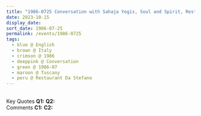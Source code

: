 ```yaml
---
title: "1986-0725 Conversation with Sahaja Yogis, Soul and Spirit, Restaurant Da Stefano, outside Volterra, Tuscany, Italy"
date: 2023-10-15
display_date: 
sort_date: 1986-07-25
permalink: /events/1986-0725
tags:
  - blue @ English
  - brown @ Italy
  - crimson @ 1986
  - deeppink @ Conversation
  - green @ 1986-07
  - maroon @ Tuscany
  - peru @ Restaurant Da Stefano
---
```


<br>

<wave-list>
  <list-title color="DarkSeaGreen" width="55">Key Quotes</list-title>
  <list-item color="BlanchedAlmond" width="280"><b>Q1:</b> <i></i></list-item>
  <list-item color="Lavender" width="280"><b>Q2:</b> <i></i></list-item>
</wave-list>

<br>

<wave-list>
  <list-title color="DarkSeaGreen" width="55">Comments</list-title>
  <list-item color="BlanchedAlmond" width="280"><b>C1:</b> <i></i></list-item>
  <list-item color="Lavender" width="280"><b>C2:</b> <i></i></list-item>
</wave-list>